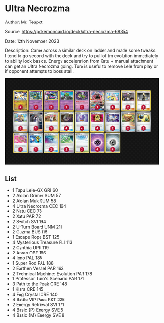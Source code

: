 # Ultra Necrozma

Author: Mr. Teapot

Source: <https://pokemoncard.io/deck/ultra-necrozma-68354>

Date: 12th November 2023

Description: Came across a similar deck on ladder and made some tweaks. I tend to go second with the deck and try to pull of tm evolution immediately to ability lock basics. Energy acceleration from Xatu + manual attachment can get an Ultra Necrozma going. Turo is useful to remove Lele from play or if opponent attempts to boss stall.

![decklist](../../images/PAR/Ultra%20Necrozma/1-%20Ultra%20Necrozma.png)

## List

* 1 Tapu Lele-GX GRI 60
* 2 Alolan Grimer SUM 57
* 2 Alolan Muk SUM 58
* 4 Ultra Necrozma CEC 164
* 2 Natu CEC 78
* 2 Xatu PAR 72
* 2 Switch SVI 194
* 2 U-Turn Board UNM 211
* 2 Guzma BUS 115
* 1 Escape Rope BST 125
* 4 Mysterious Treasure FLI 113
* 2 Cynthia UPR 119
* 2 Arven OBF 186
* 4 Iono PAL 185
* 1 Super Rod PAL 188
* 2 Earthen Vessel PAR 163
* 2 Technical Machine: Evolution PAR 178
* 1 Professor Turo's Scenario PAR 171
* 3 Path to the Peak CRE 148
* 1 Klara CRE 145
* 4 Fog Crystal CRE 140
* 4 Battle VIP Pass FST 225
* 2 Energy Retrieval SVI 171
* 4 Basic {P} Energy SVE 5
* 4 Basic {M} Energy SVE 8
